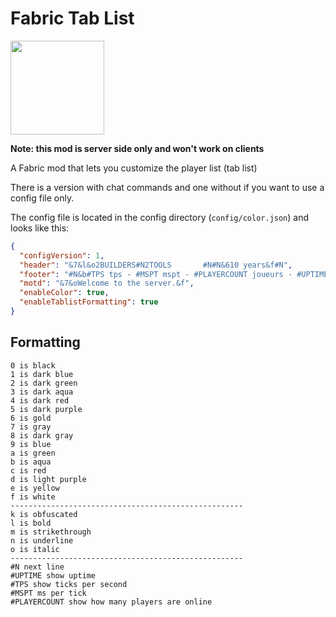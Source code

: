 # Fabric Tab List

<a href='https://www.curseforge.com/minecraft/mc-mods/fabric-api'><img src='https://i.imgur.com/Ol1Tcf8.png' width="150"></a>

**Note: this mod is server side only and won't work on clients**

A Fabric mod that lets you customize the player list (tab list)

There is a version with chat commands and one without if you want to use a config file only.

The config file is located in the config directory (`config/color.json`) and looks like this:

```JSON
{
  "configVersion": 1,
  "header": "&7&l&o2BUILDERS#N2TOOLS       #N#N&610 years&f#N",
  "footer": "#N&b#TPS tps - #MSPT mspt - #PLAYERCOUNT joueurs - #UPTIME uptime#N",
  "motd": "&7&oWelcome to the server.&f",
  "enableColor": true,
  "enableTablistFormatting": true
}
```

## Formatting

```
0 is black
1 is dark blue
2 is dark green
3 is dark aqua
4 is dark red
5 is dark purple
6 is gold
7 is gray
8 is dark gray
9 is blue
a is green
b is aqua
c is red
d is light purple
e is yellow
f is white
----------------------------------------------------
k is obfuscated
l is bold
m is strikethrough
n is underline
o is italic
----------------------------------------------------
#N next line
#UPTIME show uptime
#TPS show ticks per second
#MSPT ms per tick
#PLAYERCOUNT show how many players are online
```


